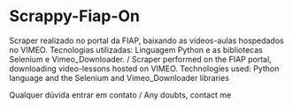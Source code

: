 # Scrappy-Fiap-On

Scraper realizado no portal da FIAP, baixando as vídeos-aulas hospedados no VIMEO. Tecnologias utilizadas: Linguagem Python e as bibliotecas Selenium e Vimeo_Downloader. / Scraper performed on the FIAP portal, downloading video-lessons hosted on VIMEO. Technologies used: Python language and the Selenium and Vimeo_Downloader libraries

Qualquer dúvida entrar em contato / Any doubts, contact me
